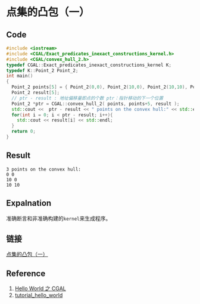 # 点集的凸包（一）

## Code 
```cpp
#include <iostream>
#include <CGAL/Exact_predicates_inexact_constructions_kernel.h>
#include <CGAL/convex_hull_2.h>
typedef CGAL::Exact_predicates_inexact_constructions_kernel K;
typedef K::Point_2 Point_2;
int main()
{
  Point_2 points[5] = { Point_2(0,0), Point_2(10,0), Point_2(10,10), Point_2(6,5), Point_2(4,1) };
  Point_2 result[5];
  // ptr - result : 地址偏移量即点的个数 ptr：指针移动的下一个位置
  Point_2 *ptr = CGAL::convex_hull_2( points, points+5, result );
  std::cout <<  ptr - result << " points on the convex hull:" << std::endl;
  for(int i = 0; i < ptr - result; i++){
    std::cout << result[i] << std::endl;
  }
  return 0;
}
```
## Result

```
3 points on the convex hull:
0 0
10 0
10 10
```

## Expalnation

准确断言和非准确构建的`kernel`来生成程序。

## 链接

[点集的凸包（一）](https://github.com/wblong/CGALDemo/tree/master/array_convex_hull_2)

## Reference

1. [Hello World 之 CGAL](https://www.cnblogs.com/myboat/p/9943738.html)
2. [tutorial_hello_world](https://doc.cgal.org/latest/Manual/tutorial_hello_world.html)



